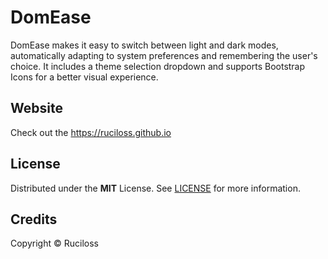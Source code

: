 # DomEase

DomEase makes it easy to switch between light and dark modes, automatically adapting to system preferences and remembering the user's choice. 
It includes a theme selection dropdown and supports Bootstrap Icons for a better visual experience.

## Website

Check out the https://ruciloss.github.io

## License

Distributed under the **MIT** License. See [LICENSE](https://opensource.org/license/mit) for more information.

## Credits

Copyright © Ruciloss
